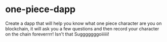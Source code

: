 
# one-piece-dapp

Create a dapp that will help you know what one piece character are you on blockchain, it will ask you a few questions and then record your character on the chain foreverrrr! Isn't that Sugggggggoiiiiii!
